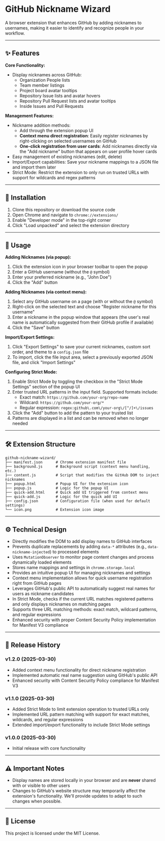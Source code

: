 # GitHub Nickname Wizard

A browser extension that enhances GitHub by adding nicknames to usernames, making it easier to identify and recognize people in your workflow.

---

## ✨ Features

**Core Functionality:**
* Display nicknames across GitHub:
  * Organization People lists
  * Team member listings
  * Project board avatar tooltips
  * Repository Issue lists and avatar hovers
  * Repository Pull Request lists and avatar tooltips
  * Inside Issues and Pull Requests

**Management Features:**
* Nickname addition methods:
  * Add through the extension popup UI
  * **Context menu direct registration**: Easily register nicknames by right-clicking on selected usernames on GitHub
  * **One-click registration from user cards**: Add nicknames directly via the "Add nickname" button that appears on user profile hover cards
* Easy management of existing nicknames (edit, delete)
* Import/Export capabilities: Save your nickname mappings to a JSON file and import them later
* Strict Mode: Restrict the extension to only run on trusted URLs with support for wildcards and regex patterns

---

## 🚀 Installation

1. Clone this repository or download the source code
2. Open Chrome and navigate to `chrome://extensions/`
3. Enable "Developer mode" in the top-right corner
4. Click "Load unpacked" and select the extension directory

---

## 🧩 Usage

**Adding Nicknames (via popup):**
1. Click the extension icon in your browser toolbar to open the popup
2. Enter a GitHub username (without the `@` symbol)
3. Enter your preferred nickname (e.g., "John Doe")
4. Click the "Add" button

**Adding Nicknames (via context menu):**
1. Select any GitHub username on a page (with or without the `@` symbol)
2. Right-click on the selected text and choose "Register nickname for this username"
3. Enter a nickname in the popup window that appears (the user's real name is automatically suggested from their GitHub profile if available)
4. Click the "Save" button

**Import/Export Settings:**
1. Click "Export Settings" to save your current nicknames, custom sort order, and theme to a `config.json` file
2. To import, click the file input area, select a previously exported JSON file, and click "Import Settings"

**Configuring Strict Mode:**
1. Enable Strict Mode by toggling the checkbox in the "Strict Mode Settings" section of the popup UI
2. Enter trusted URL patterns in the input field. Supported formats include:
    * Exact match: `https://github.com/your-org/repo-name`
    * Wildcard: `https://github.com/your-org/*`
    * Regular expression: `regex:github\.com\/your-org\/[^/]+\/issues`
3. Click the "Add" button to add the pattern to your trusted list
4. Patterns are displayed in a list and can be removed when no longer needed

---

## 🛠️ Extension Structure

```
github-nickname-wizard/
├── manifest.json      # Chrome extension manifest file
├── background.js      # Background script (context menu handling, etc.)
├── content.js         # Script that modifies the GitHub DOM to inject nicknames
├── popup.html         # Popup UI for the extension icon
├── popup.js           # Logic for the popup UI
├── quick-add.html     # Quick add UI triggered from context menu
├── quick-add.js       # Logic for the quick add UI
├── config.json        # Configuration file (when used for default settings)
└── icon.png           # Extension icon image
```

---

## ⚙️ Technical Design

* Directly modifies the DOM to add display names to GitHub interfaces
* Prevents duplicate replacements by adding `data-*` attributes (e.g., `data-nickname-injected`) to processed elements
* Uses `MutationObserver` to monitor page content changes and process dynamically loaded elements
* Stores name mappings and settings in `chrome.storage.local`
* Provides an intuitive popup UI for managing nicknames and settings
* Context menu implementation allows for quick username registration right from GitHub pages
* Leverages GitHub's public API to automatically suggest real names for users as nickname candidates
* In Strict Mode, checks if the current URL matches registered patterns and only displays nicknames on matching pages
* Supports three URL matching methods: exact match, wildcard patterns, and regular expressions
* Enhanced security with proper Content Security Policy implementation for Manifest V3 compliance

---

## 📝 Release History

### v1.2.0 (2025-03-30)
* Added context menu functionality for direct nickname registration
* Implemented automatic real name suggestion using GitHub's public API
* Enhanced security with Content Security Policy compliance for Manifest V3

### v1.1.0 (2025-03-30)
* Added Strict Mode to limit extension operation to trusted URLs only
* Implemented URL pattern matching with support for exact matches, wildcards, and regular expressions
* Extended import/export functionality to include Strict Mode settings

### v1.0.0 (2025-03-30)
* Initial release with core functionality

---

## ⚠️ Important Notes

* Display names are stored locally in your browser and are **never** shared with or visible to other users
* Changes to GitHub's website structure may temporarily affect the extension's functionality. We'll provide updates to adapt to such changes when possible.

---

## 📄 License

This project is licensed under the MIT License.
